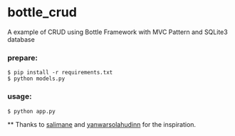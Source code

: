 # bottle_crud
A example of CRUD using Bottle Framework with MVC Pattern and SQLite3 database

### prepare:
```
$ pip install -r requirements.txt
$ python models.py
```

### usage:
```
$ python app.py
```


**
Thanks to <a href="https://github.com/salimane/bottle-mvc">salimane</a> and <a href="https://github.com/yanwarsolahudinn/bottleck">yanwarsolahudinn</a> for the inspiration.
